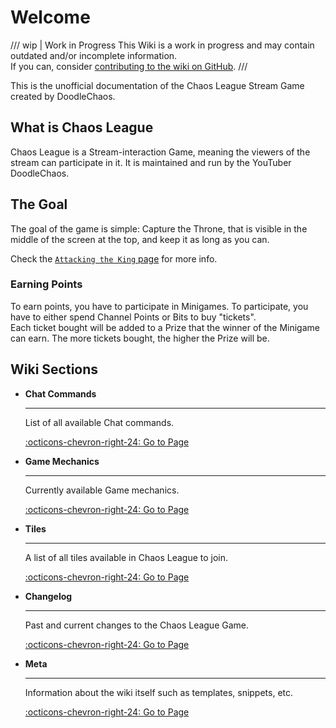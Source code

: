 # Welcome

/// wip | Work in Progress
This Wiki is a work in progress and may contain outdated and/or incomplete information.  
If you can, consider [contributing to the wiki on GitHub][repo].
///

This is the unofficial documentation of the Chaos League Stream Game created by DoodleChaos.

[repo]: https://github.com/chaosleaguewiki/chaosleaguewiki.github.io

## What is Chaos League

Chaos League is a Stream-interaction Game, meaning the viewers of the stream can participate in it. It is maintained and run by the YouTuber DoodleChaos.

## The Goal

The goal of the game is simple: Capture the Throne, that is visible in the middle of the screen at the top, and keep it as long as you can.

Check the [`Attacking the King` page][attacking-the-king] for more info.

[attacking-the-king]: mechanics/attacking-the-king.md

### Earning Points

To earn points, you have to participate in Minigames. To participate, you have to either spend Channel Points or Bits to buy "tickets".  
Each ticket bought will be added to a Prize that the winner of the Minigame can earn. The more tickets bought, the higher the Prize will be.

## Wiki Sections

<div class="grid cards" markdown>

-   **Chat Commands**
    
    ----
    
    List of all available Chat commands.
    
    [:octicons-chevron-right-24: Go to Page](chat-commands/index.md)

-   **Game Mechanics**
    
    ----
    
    Currently available Game mechanics.
    
    [:octicons-chevron-right-24: Go to Page](mechanics/index.md)

-   **Tiles**
    
    ----
    
    A list of all tiles available in Chaos League to join.
    
    [:octicons-chevron-right-24: Go to Page](twitch-tiles/index.md)

-   **Changelog**
    
    ----
    
    Past and current changes to the Chaos League Game.
    
    [:octicons-chevron-right-24: Go to Page](changelog/index.md)

-   **Meta**
    
    ----
    
    Information about the wiki itself such as templates, snippets, etc.
    
    [:octicons-chevron-right-24: Go to Page](meta/index.md)

</div>